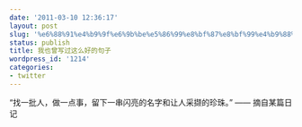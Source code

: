 ```yaml
---
date: '2011-03-10 12:36:17'
layout: post
slug: '%e6%88%91%e4%b9%9f%e6%9b%be%e5%86%99%e8%bf%87%e8%bf%99%e4%b9%88%e5%a5%bd%e7%9a%84%e5%8f%a5%e5%ad%90'
status: publish
title: 我也曾写过这么好的句子
wordpress_id: '1214'
categories:
- twitter
---
```


“找一批人，做一点事，留下一串闪亮的名字和让人采撷的珍珠。” —— 摘自某篇日记
